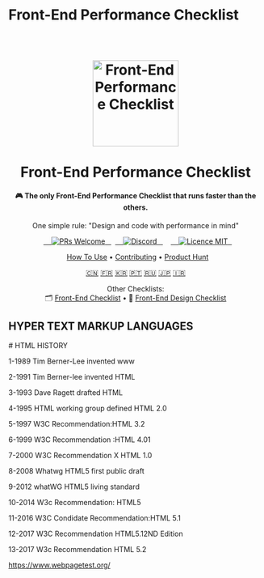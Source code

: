 # Front-End Performance Checklist   
<h1 align="center">
<br>
  <a href="https://github.com/thedaviddias/Front-End-Performance-Checklist"><img src="https://raw.githubusercontent.com/thedaviddias/Front-End-Performance-Checklist/master/images/logo-front-end-performance-checklist.jpg" alt="Front-End Performance Checklist" width="170"></a>
  <br>
    <br>
  Front-End Performance Checklist
  <br>
</h1>

<h4 align="center">🎮 The only Front-End Performance Checklist that runs faster than the others.</h4>
<p align="center">One simple rule: "Design and code with performance in mind"</p>

<p align="center">
  <a href="http://makeapullrequest.com">
    <img src="https://img.shields.io/badge/PRs-welcome-brightgreen.svg?style=flat-square" alt="PRs Welcome">
  </a>
  <a href="https://discord.gg/btHQRkm">
    <img src="https://img.shields.io/badge/chat-on_discord-4837E2.svg?style=flat-square" alt="Discord">
  </a>
    <a href="https://opensource.org/licenses/MIT">
    <img src="https://img.shields.io/badge/license-MIT-blue.svg?style=flat-square" alt="Licence MIT">
  </a>
</p>

<p align="center">
  <a href="#how-to-use">How To Use</a> • <a href="#contributing">Contributing</a> • <a href="https://www.producthunt.com/posts/front-end-performance-checklist">Product Hunt</a>
</p>

<p align="center">
  <a href="https://github.com/JohnsenZhou/Front-End-Performance-Checklist">🇨🇳</a>
  <a href="https://github.com/WilliamDASILVA/Front-End-Performance-Checklist">🇫🇷</a>
  <a href="https://github.com/ParkSB/Front-End-Performance-Checklist">🇰🇷</a>
  <a href="https://github.com/fernandofawkes/Front-End-Performance-Checklist">🇵🇹</a>
  <a href="https://github.com/lex111/Front-End-Performance-Checklist">🇷🇺</a>
  <a href="https://github.com/GameWith/Front-End-Performance-Checklist">🇯🇵</a>
  <a href="https://github.com/ms-fadaei/Front-End-Performance-Checklist">🇮🇷</a>
</p>

<p align="center">
    <span>Other Checklists:</span>
    <br>
  🗂 <a href="https://github.com/thedaviddias/Front-End-Checklist#---------front-end-checklist-">Front-End Checklist</a> • 💎 <a href="https://github.com/thedaviddias/Front-End-Design-Checklist#front-end-design-checklist">Front-End Design Checklist</a>
</p>




<H2>HYPER TEXT MARKUP LANGUAGES</H2>
# HTML HISTORY
<P>1-1989  Tim Berner-Lee invented www</P>
<P>2-1991  Tim Berner-lee invented HTML</P>
<P>3-1993  Dave Ragett drafted HTML </P>
<P>4-1995  HTML working group defined HTML 2.0</P>
<P>5-1997  W3C Recommendation:HTML 3.2</P>
<P>6-1999  W3C Recommendation :HTML 4.01</P>
<P>7-2000  W3C Recommendation X HTML 1.0</P>
<P>8-2008  Whatwg HTML5 first public draft </P>
<P>9-2012  whatWG HTML5 living standard</P>
<P>10-2014  W3c Recommendation: HTML5 </P>
<P>11-2016  W3C Condidate Recommendation:HTML 5.1</P>
<P>12-2017  W3C Recommendation HTML5.12ND Edition</P>
<p>13-2017  W3c Recommendation HTML 5.2</P>

https://www.webpagetest.org/
